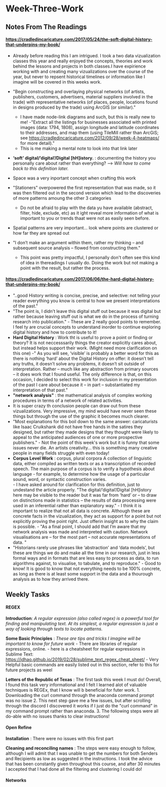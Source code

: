 # Week-Three-Work

## Notes From The Readings

#### https://cradledincaricature.com/2017/05/24/the-soft-digital-history-that-underpins-my-book/

- Already before reading this I am intrigued. I took a two data vizualization classes this year and really enjoyed the concepts, theories and work behind the lessons and projects in both classes.I have expirience working with and creating many vizualizations over the course of the year, but never to repsent historical timelines or information like I imagine will be covered in this weeks work. 

- "Begin constructing and overlaying physical networks (of artists, publishers, customers, advertisers, material suppliers involved in the trade) with representative networks (of places, people, locations found in designs produced by the trade) using ArcGIS (or similar)."
    - I have made node-link diagrams and such, but this is really new to me!
 -"Extract all the listings for businesses associated with printed images (data: 1794, 1808), assign longitude and latitude coordinates to their addresses, and map them (using TileMill rather than ArcGiS; see https://cradledincaricature.com/2012/09/28/week-4-heatmaps/ for more detail)."
    - This is me making a mental note to look into that link later 
- **‘soft’ digital/’digital’/Digital [hH]istory.** : documenting the history you personally care about rather than everything? --> *Will have to come back to this definition later.*
- Space was a very inportant concept when crafting this work
- "Stationers" overpowered the first representation that was made, so it was then filtered out in the second version which lead to the discoveries of more patterns amoung the other 3 categories
    - Do not be afraid to play with the data yu have available (abstract, filter, hide, exclude, etc) as it ight reveal more information of what is important to you or trends thaat were not as easily seen before.
- Spatial patterns are very important... look where points are clustered or how far they are spread out
- "I don’t make an argument within them, rather my thinking – and subsequent source analysis – flowed from constructing them." 
    - This point was pretty impactful, I personally don't often see this kind of idea in thereadings I usually do. Doing the work but not making a point with the result, but rather the process.
    
#### https://cradledincaricature.com/2017/06/06/the-hard-digital-history-that-underpins-my-book/

- "..good History writing is concise, precise, and selective: not telling your reader everything you know is central to how we present interpretations of the past." 
- "The point is, I didn’t leave this digital stuff out because it was digital but rather because leaving stuff out is what we do in the process of turning research into publication."
        - These are 2 really good points to remember. I feel ty are crucial concepts to understand inorder to continue exploring digital history and how to contribute to it!
 - **Hard Digital History** : Work tht is useful to prove a point or finding or theory? It is not neccesssarily things the creator explicitly cares about, but instead helps support their work. (Might need more clarification on this one)
        -" As you will see, ‘visible’ is probably a better word for this as there is nothing ‘hard’ about the Digital History on offer: it doesn’t tell any truths, it doesn’t solve any problems, it doesn’t sit outside of interpretation. Rather – much like any abstraction from primary sources – it does work that I found useful. The only difference is that, on this occasion, I decided to select this work for inclusion in my presentation of the past I care about because it – in part – substantiated my interpretation of that past."
- **"network analysis"** : the mathematical analysis of complex working procedures in terms of a network of related activities.
- It is super crazy th conclusion people can draw out from these vizualizations. Very impressive, my mind would have never seen these things but through the use of the graphic it becomes much clearer.
- "Most explanations for this boil down to the same answer: caricaturists like Isaac Cruikshank did not have free hands in the satires they designed, but rather they made designs that they thought were likely to appeal to the anticipated audiences of one or more prospective publishers."
        - Not the point of this week's work but it is funny that some issues never die. An artists creativity... this is something many creative people in many fields struggle with even today!
- **Corpus Level Work** : corpus, plural corpora A collection of linguistic data, either compiled as written texts or as a transcription of recorded speech. The main purpose of a corpus is to verify a hypothesis about language - for example, to determine how the usage of a particular sound, word, or syntactic construction varies.       
        - I have asked around for clarification for this definition, just to undestand the article properly.
"The digital/’digital’/Digital [hH]istory here may be visible to the reader but it was far from ‘hard’ or – to draw on distinctions made in statistics – the results of data processing were used in an inferential rather than explanatory way."
        - I think it is important to realize that not all data is concrete. Although these are concrete facts in the vizualization, they act as support for a point but not explicitly proving the point right. Just offerin insight as to why the claim is possible.
        - "As a final point, I should add that I’m aware that my network analysis was made and interpreted with caution. Network visualisations are – for the most part – not accurate representations of data. "
- "Historians rarely use phrases like ‘abstraction’ and ‘data models’, but these are things we do and make all the time in our research, just in less formal ways and in formats that are less easy to process as data, to run algorithms against, to visualise, to tabulate, and to reproduce."
        - Good to know! It is good to know that not everything needs to be 100% concrete, as long as there is at least some support in the data and a thourough analysis as to how they arrived there. 
        

## Weekly Tasks

#### REGEX

**Introduction**: *A regular expression (also called regex) is a powerful tool for finding and manipulating text. At its simplest, a regular expression is just a way of looking through texts to locate patterns.*

**Some Basic Principles** : *These are tips and tricks I imagine will be important to know for future work*
    - There are libraries of regular expressions, online.
    - here is a cheatsheet for regular expressions in Sublime Text: https://jdhao.github.io/2019/02/28/sublime_text_regex_cheat_sheet/
    - Very Helpful basic commands are easily listed out in this section, refer to this for future projects as weel
    
**Letters of the Republic of Texas** : The first task this week I must do! Overall, I found this task very informational and I felt I learned alot of valuable techniques is REGEx, that I know will b beneficial for futer work.
        1. Downloading the curl command through the anaconda command prompt was no issue
        2. This next step gave me a few issues, but after scrolling through the discord I discovered it works if I just do the "curl command" in my command prompt rather than anaconda.
        3. The following steps were all do-able with no issues thanks to clear instructions!
        
 #### Open Refine
 
 **Installation** : There were no issues with this first part
 
 **Cleaning and reconciling names** : The steps were easy enough to follow, although I will admit that I was unable to get the numbers for both Senders and Recipients as low as suggested in the instructions. I took the advice that has been constantly given throughout this course, and after 30 minutes I accepted that I had done all the filtering and clustering I could do!
 
 #### Networks
 
       

    
